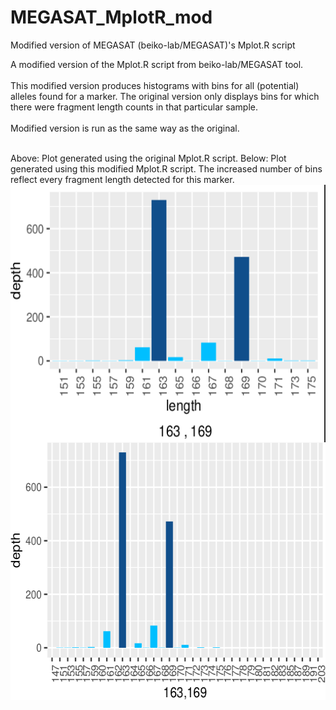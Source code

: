 # MEGASAT_MplotR_mod
Modified version of MEGASAT (beiko-lab/MEGASAT)'s Mplot.R script

A modified version of the Mplot.R script from beiko-lab/MEGASAT tool.<br><br>
This modified version produces histograms with bins for all (potential) alleles found for a marker.
The original version only displays bins for which there were fragment length counts in that particular sample.
<br><br>
Modified version is run as the same way as the original.
<br><br>

Above: Plot generated using the original Mplot.R script.
Below: Plot generated using this modified Mplot.R script. The increased number of bins reflect every fragment length detected for this marker.
<img align="left" width="586" height="412" src=megasat_old.png><img align="left" width="586" height="412" src=megasat_new.png>

<br><br>




